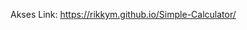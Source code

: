 Akses Link: <a href="https://rikkym.github.io/Simple-Calculator/" />https://rikkym.github.io/Simple-Calculator/</a>
